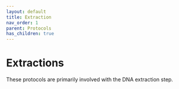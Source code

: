 ```yaml
---
layout: default
title: Extraction
nav_order: 1
parent: Protocols
has_children: true
---
```

# Extractions

These protocols are primarily involved with the DNA extraction step.
